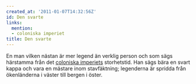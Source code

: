 ```yaml
---
created_at: '2011-01-07T14:32:56Z'
id: Den svarte
links:
  mention:
  - coloniska imperiet
title: Den svarte
---
```


En man vilken nästan är mer legend än verklig person och som sägs härstamma från det [coloniska
imperiets] storhetstid. Han sägs bära en svart kappa och vara en mästare inom stavfäktning;
legenderna är spridda från ökenländerna i väster till bergen i öster.

  [coloniska imperiets]: coloniska_imperiet